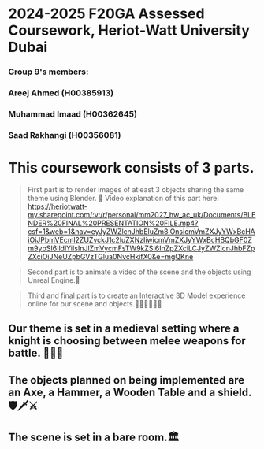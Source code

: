 # 2024-2025 F20GA Assessed Coursework, Heriot-Watt University Dubai

### Group 9's members:
### Areej Ahmed (H00385913)
### Muhammad Imaad (H00362645)
### Saad Rakhangi (H00356081) 

# This coursework consists of 3 parts. 
> First part is to render images of atleast 3 objects sharing the same theme using Blender. 🎨
Video explanation of this part here: 
https://heriotwatt-my.sharepoint.com/:v:/r/personal/mm2027_hw_ac_uk/Documents/BLENDER%20FINAL%20PRESENTATION%20FILE.mp4?csf=1&web=1&nav=eyJyZWZlcnJhbEluZm8iOnsicmVmZXJyYWxBcHAiOiJPbmVEcml2ZUZvckJ1c2luZXNzIiwicmVmZXJyYWxBcHBQbGF0Zm9ybSI6IldlYiIsInJlZmVycmFsTW9kZSI6InZpZXciLCJyZWZlcnJhbFZpZXciOiJNeUZpbGVzTGlua0NvcHkifX0&e=mgQKne

> Second part is to animate a video of the scene and the objects using Unreal Engine.👾

> Third and final part is to create an Interactive 3D Model experience online for our scene and objects.👩🏻‍💻🧑🏻‍💻

## Our theme is set in a **medieval setting** where a knight is choosing between melee weapons for battle. 🏹🏰🤺
## The objects planned on being implemented are an Axe, a Hammer, a Wooden Table and a shield. 🛡️🗡️⚔️
## The scene is set in a bare room.🏛️

